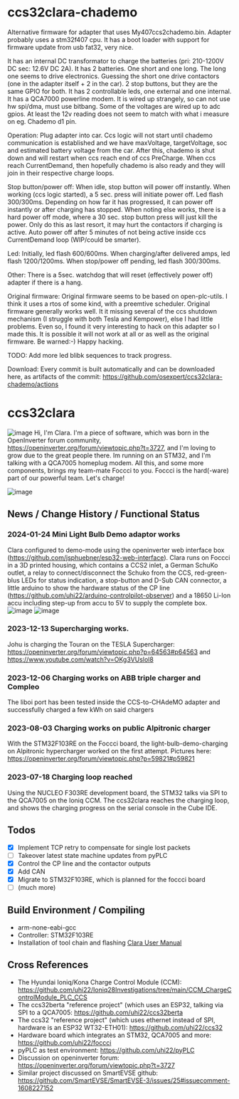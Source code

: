 # ccs32clara-chademo

Alternative firmware for adapter that uses My407ccs2chademo.bin.
Adapter probably uses a stm32f407 cpu. It has a boot loader with support for firmware update from usb fat32, very nice.

It has an internal DC transformator to charge the batteries (pri: 210-1200V DC sec: 12.6V DC 2A).
It has 2 batteries. One short and one long. The long one seems to drive electronics. Guessing the short one drive contactors (one in the adapter itself + 2 in the car).
2 stop buttons, but they are the same GPIO for both.
It has 2 controllable leds, one external and one internal.
It has a QCA7000 powerline modem. It is wired up strangely, so can not use hw spi/dma, must use bitbang.
Some of the voltages are wired up to adc gpios. At least the 12v reading does not seem to match with what i measure on eg. Chademo d1 pin.

Operation:
Plug adapter into car. Ccs logic will not start until chademo communication is established and we have maxVoltage, targetVoltage, soc and estimated battery voltage from the car. After this, chademo is shut down and will restart when ccs reach end of ccs PreCharge.
When ccs reach CurrentDemand, then hopefully chademo is also ready and they will join in their respective charge loops.

Stop button/power off:
When idle, stop button will power off instantly.
When working (ccs logic started), a 5 sec. press will initiate power off. Led flash 300/300ms. Depending on how far it has progressed, it can power off instantly or after charging has stopped.
When noting else works, there is a hard power off mode, where a 30 sec. stop button press will just kill the power. Only do this as last resort, it may hurt the contactors if charging is active.
Auto power off after 5 minutes of not being active inside ccs CurrentDemand loop (WIP/could be smarter).

Led:
Initially, led flash 600/600ms.
When charging/after delivered amps, led flash 1200/1200ms.
When stop/power off pending, led flash 300/300ms.

Other:
There is a 5sec. watchdog that will reset (effectively power off) adapter if there is a hang.

Original firmware:
Original firmware seems to be based on open-plc-utils. I think it uses a rtos of some kind, with a preemtive scheduler.
Original firmware generally works well. It it missing several of the ccs shutdown mechanism (I struggle with both Tesla and Kempower), else I had little problems.
Even so, I found it very interesting to hack on this adapter so I made this. It is possible it will not work at all or as well as the original firmware. Be warned:-)
Happy hacking.

TODO:
Add more led blibk sequences to track progress.

Download:
Every commit is built automatically and can be downloaded here, as artifacts of the commit: https://github.com/osexpert/ccs32clara-chademo/actions

# ccs32clara

![image](doc/clara_logo_colored.jpg) Hi, I'm Clara. I'm a piece of software, which was born in the OpenInverter forum community, https://openinverter.org/forum/viewtopic.php?t=3727, and I'm loving to grow due to the great people there.
Im running on an STM32, and I'm talking with a QCA7005 homeplug modem. All this, and some more components, brings my team-mate Foccci to you. Foccci is the hard(-ware) part of our powerful team. Let's charge!

![image](doc/foccci_and_clara_logo_colored.jpg)

## News / Change History / Functional Status

### 2024-01-24 Mini Light Bulb Demo adaptor works
Clara configured to demo-mode using the openinverter web interface box (https://github.com/jsphuebner/esp32-web-interface). Clara runs on Foccci in a 3D printed housing, which contains a CCS2 inlet, a German SchuKo outlet, a relay to connect/disconnect the Schuko from the CCS, red-green-blus LEDs for status indication, a stop-button and D-Sub CAN connector, a little arduino to show the hardware status of the CP line (https://github.com/uhi22/arduino-controlpilot-observer) and a 18650 Li-Ion accu including step-up from accu to 5V to supply the complete box.
![image](doc/2024-01-27_lightbulbdemo_off.jpg)
![image](doc/2024-01-27_lightbulbdemo_on.jpg)


### 2023-12-13 Supercharging works.
Johu is charging the Touran on the TESLA Supercharger: https://openinverter.org/forum/viewtopic.php?p=64563#p64563 and https://www.youtube.com/watch?v=OKg3VUslol8

### 2023-12-06 Charging works on ABB triple charger and Compleo
The liboi port has been tested inside the CCS-to-CHAdeMO adapter and successfully charged a few kWh on said chargers

### 2023-08-03 Charging works on public Alpitronic charger

With the STM32F103RE on the Foccci board, the light-bulb-demo-charging on Alpitronic hypercharger worked on the first attempt.
Pictures here: https://openinverter.org/forum/viewtopic.php?p=59821#p59821

### 2023-07-18 Charging loop reached

Using the NUCLEO F303RE development board, the STM32 talks via SPI to the QCA7005 on the Ioniq CCM. The ccs32clara reaches the charging
loop, and shows the charging progress on the serial console in the Cube IDE.

## Todos
- [x] Implement TCP retry to compensate for single lost packets
- [ ] Takeover latest state machine updates from pyPLC
- [x] Control the CP line and the contactor outputs
- [x] Add CAN
- [x] Migrate to STM32F103RE, which is planned for the foccci board
- [ ] (much more)

## Build Environment / Compiling

- arm-none-eabi-gcc
- Controller: STM32F103RE
- Installation of tool chain and flashing [Clara User Manual](doc/clara_user_manual.md)

## Cross References

* The Hyundai Ioniq/Kona Charge Control Module (CCM): https://github.com/uhi22/Ioniq28Investigations/tree/main/CCM_ChargeControlModule_PLC_CCS
* The ccs32berta "reference project" (which uses an ESP32, talking via SPI to a QCA7005: https://github.com/uhi22/ccs32berta
* The ccs32 "reference project" (which uses ethernet instead of SPI, hardware is an ESP32 WT32-ETH01): https://github.com/uhi22/ccs32
* Hardware board which integrates an STM32, QCA7005 and more: https://github.com/uhi22/foccci
* pyPLC as test environment: https://github.com/uhi22/pyPLC
* Discussion on openinverter forum: https://openinverter.org/forum/viewtopic.php?t=3727
* Similar project discussed on SmartEVSE github: https://github.com/SmartEVSE/SmartEVSE-3/issues/25#issuecomment-1608227152
